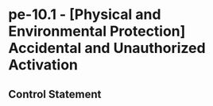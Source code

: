 # pe-10.1 - \[Physical and Environmental Protection\] Accidental and Unauthorized Activation

## Control Statement
